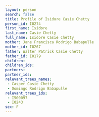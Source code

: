 ```yaml
---
layout: person
search: false
title: Profile of Isidore Casie Chetty
person_id: I0274
first_name: Isidore
last_name: Casie Chetty
full_name: Isidore Casie Chetty
mother: Jane Francisca Rodrigo Babapulle
mother_id: I0267
father: Walter Patrick Casie Chetty
father_id: I0179
children:
children_ids:
partners:
partner_ids:
relevant_trees_names:
 - Casper Casie Chetty
 - Domingo Rodrigo Babapulle
relevant_trees_ids:
 - I500097
 - I0243
sex: F
---
```


